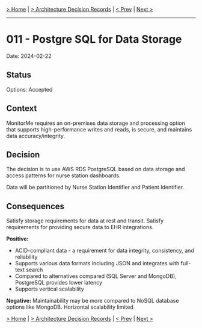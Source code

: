 [> Home](../README.md)  |  [> Architecture Decision Records](README.md) |  [< Prev](010-Interoperability.md)  |  [Next >](../5.%20Proposed%20Solution/README.md)

---

# 011 - Postgre SQL for Data Storage

Date: 2024-02-22

## Status

Options: Accepted

## Context

MonitorMe requires an on-premises data storage and processing option that supports high-performance writes and reads, is secure, and maintains data accuracy/integrity.

## Decision

The decision is to use AWS RDS PostgreSQL based on data storage and access patterns for nurse station dashboards.

Data will be partitioned by Nurse Station Identifier and Patient Identifier.

## Consequences
Satisfy storage requirements for data at rest and transit. Satisfy requirements for providing secure data to EHR integrations.

**Positive:**

- ACID-compliant data - a requirement for data integrity, consistency, and reliability
- Supports various data formats including JSON and integrates with full-text search
- Compared to alternatives compared (SQL Server and MongoDB), PostgreSQL provides lower latency
- Supports vertical scalability

**Negative:**
Maintainability may be more compared to NoSQL database options like MongoDB.
Horizontal scalability limited


[> Home](../README.md)  |  [> Architecture Decision Records](README.md) |  [< Prev](010-Interoperability.md)  |  [Next >](../5.%20Proposed%20Solution/README.md)
